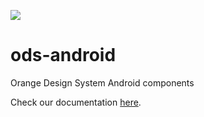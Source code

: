 [![](https://jitpack.io/v/Orange-OpenSource:ods-android.svg)](https://jitpack.io/#Orange-OpenSource:ods-android)

# ods-android

Orange Design System Android components

Check our documentation [here](https://Orange-OpenSource.github.io/ods-android).